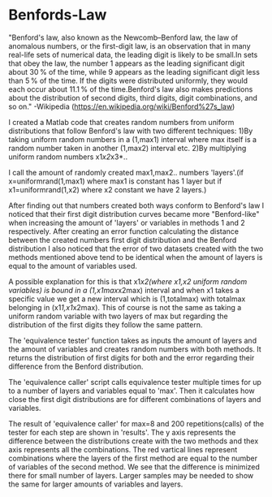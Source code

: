 # Benfords-Law

"Benford's law, also known as the Newcomb–Benford law, the law of anomalous numbers, or the first-digit law, is an observation that in many real-life sets of numerical data,
the leading digit is likely to be small.In sets that obey the law, the number 1 appears as the leading significant digit about 30 % of the time, while 9 appears as the 
leading significant digit less than 5 % of the time. If the digits were distributed uniformly, they would each occur about 11.1 % of the time.Benford's law also makes 
predictions about the distribution of second digits, third digits, digit combinations, and so on." -Wikipedia (https://en.wikipedia.org/wiki/Benford%27s_law)

I created a Matlab code that creates random numbers from uniform distributions that follow Benford's law with two different techniques:
1)By taking uniform random numbers in a (1,max1) interval where max itself is a random number taken in another (1,max2) interval etc.
2)By multiplying uniform random numbers x1*x2*x3*.. 

I call the amount of randomly created max1,max2.. numbers 'layers'.(if x=uniformrand(1,max1) where max1 is constant has 1 layer but if x1=uniformrand(1,x2) where 
x2 constant we have 2 layers.)


After finding out that numbers created both ways conform to Benford's law I noticed that their first digit distribution curves became more "Benford-like" when increasing
the amount of 'layers' or variables in methods 1 and 2 respectively. After creating an error function calculating the distance between the created numbers first digit
distribution and the Benford distribution I also noticed that the error of two datasets created with the two methods mentioned above tend to be identical when the amount of
layers is equal to the amount of variables used.

A possible explanation for this is that x1*x2(where x1,x2 uniform random variables) is bound in a (1,x1max*x2max) interval and when x1 takes a specific value we get a new interval
which is (1,totalmax) with totalmax belonging in (x1*1,x1*x2max). This of course is not the same as taking a uniform random variable with two layers of max but regarding the 
distribution of the first  digits they follow the same pattern.


The 'equivalence tester' function takes as inputs the amount of layers and the amount of variables and creates random numbers with both methods. It returns the distribution
of first digits for both and the error regarding their difference from the Benford distribution.

The 'equivalence caller' script calls equivalence tester multiple times for up to a number of layers and variables equal to 'max'. Then it calculates how close the first digit
distributions are for different combinations of layers and variables. 

The result of 'equivalence caller' for max=8 and 200 repetitions(calls) of the tester for each step are shown in 'results'. The y axis represents the difference between the distributions create with the two methods and thex axis represents all the combinations. The red vartical lines represent combinations where the layers of the first method
are equal to the number of variables of the second method. We see that the difference is minimized there for small number of layers. Larger samples may be needed to show the
same for larger amounts of variables and layers.

